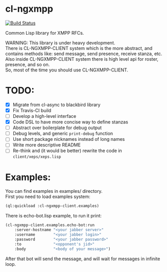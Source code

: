 cl-ngxmpp
================================================================================

[![Build Status](https://travis-ci.org/grouzen/cl-ngxmpp.svg?branch=development)](https://travis-ci.org/grouzen/cl-ngxmpp)

Common Lisp library for XMPP RFCs.

WARNING: This library is under heavy development.  
There is CL-NGXMPP-CLIENT system which is the more abstract, and contains 
methods like: send message, send presence, receive stanza, etc.  
Also inside CL-NGXMPP-CLIENT system there is high level api for roster, 
presence, and so on.  
So, most of the time you should use CL-NGXMPP-CLIENT.

TODO:
================================================================================

- [X] Migrate from cl-async to blackbird library
- [X] Fix Travis-CI build
- [ ] Develop a high-level interface
- [X] Code DSL to have more concise way to define stanzas
- [ ] Abstract over boilerplate for debug output
- [ ] Debug levels, and generic `print-debug` function
- [ ] Use short package nicknames instead of long names
- [ ] Write more descriptive README
- [ ] Re-think and (it would be better) rewrite the code in `client/xeps/xeps.lisp`

Examples:
================================================================================

You can find examples in examples/ directory.  
First you need to load examples system:  
```commonlisp
(ql:quickload :cl-ngxmpp-client.examples)
```  
There is echo-bot.lisp example, to run it print:   
```commonlisp
(cl-ngxmpp-client.examples.echo-bot:run  
    :server-hostname "<your jabber server>"  
    :username        "<your jabber login>"  
    :password        "<your jabber password>"  
    :to              "<opponent's jid>"  
    :body            "<body of your message>")  
```  
    
After that bot will send the message, and will wait for messages in infinite loop.  
